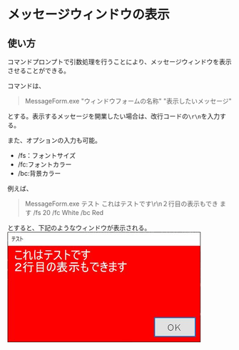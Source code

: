 # メッセージウィンドウの表示

## 使い方
コマンドプロンプトで引数処理を行うことにより、メッセージウィンドウを表示させることができる。

コマンドは、
> MessageForm.exe "ウィンドウフォームの名称" "表示したいメッセージ"

とする。表示するメッセージを開業したい場合は、改行コードの`\r\n`を入力する。

また、オプションの入力も可能。

* /fs：フォントサイズ
* /fc:フォントカラー
* /bc:背景カラー

例えば、
> MessageForm.exe テスト これはテストです\r\n２行目の表示もでき ます /fs 20 /fc White /bc Red

とすると、下記のようなウィンドウが表示される。
![](image\capture.JPG)